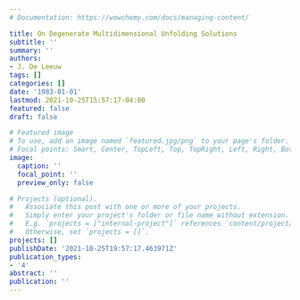 ```yaml
---
# Documentation: https://wowchemy.com/docs/managing-content/

title: On Degenerate Multidimensional Unfolding Solutions
subtitle: ''
summary: ''
authors:
- J. De Leeuw
tags: []
categories: []
date: '1983-01-01'
lastmod: 2021-10-25T15:57:17-04:00
featured: false
draft: false

# Featured image
# To use, add an image named `featured.jpg/png` to your page's folder.
# Focal points: Smart, Center, TopLeft, Top, TopRight, Left, Right, BottomLeft, Bottom, BottomRight.
image:
  caption: ''
  focal_point: ''
  preview_only: false

# Projects (optional).
#   Associate this post with one or more of your projects.
#   Simply enter your project's folder or file name without extension.
#   E.g. `projects = ["internal-project"]` references `content/project/deep-learning/index.md`.
#   Otherwise, set `projects = []`.
projects: []
publishDate: '2021-10-25T19:57:17.463971Z'
publication_types:
- '4'
abstract: ''
publication: ''
---
```

